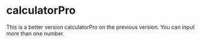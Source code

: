 # calculatorPro

This is a better version calculatorPro on the previous version. You can input more than one number.

